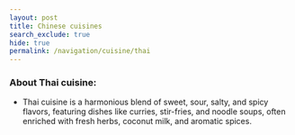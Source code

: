 ```yaml
---
layout: post
title: Chinese cuisines
search_exclude: true
hide: true
permalink: /navigation/cuisine/thai
---
```


<h3>About Thai cuisine: </h3>

- Thai cuisine is a harmonious blend of sweet, sour, salty, and spicy flavors, featuring dishes like curries, stir-fries, and noodle soups, often enriched with fresh herbs, coconut milk, and aromatic spices.